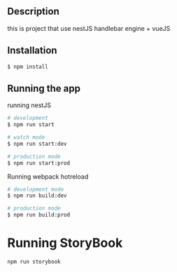 ## Description

this is project that use nestJS handlebar engine + vueJS
## Installation

```bash
$ npm install
```

## Running the app

running nestJS
```bash
# development
$ npm run start

# watch mode
$ npm run start:dev

# production mode
$ npm run start:prod
```

Running webpack hotreload
```bash
# development mode
$ npm run build:dev

# production mode
$ npm run build:prod
```

# Running StoryBook
````
npm run storybook
````
